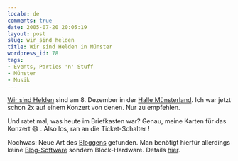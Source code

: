 ```yaml
---
locale: de
comments: true
date: 2005-07-20 20:05:19
layout: post
slug: wir_sind_helden
title: Wir sind Helden in Münster
wordpress_id: 78
tags:
- Events, Parties 'n' Stuff
- Münster
- Musik
---
```


[Wir sind Helden](http://wirsindhelden.com) sind am 8. Dezember in der 
[Halle Münsterland](http://www.halle-muensterland.de/). Ich war jetzt schon 2x auf
einem Konzert von denen. Nur zu empfehlen.

Und ratet mal, was heute im Briefkasten war? Genau, meine Karten für das
Konzert :smile: . Also los, ran an die Ticket-Schalter !

Nochwas: Neue Art des [Bloggens](http://de.wikipedia.org/wiki/Bloggen)
gefunden. Man benötigt hierfür allerdings keine
[Blog-Software](http://b2evolution.net) sondern Block-Hardware. Details
[hier](http://xn--prhl-6qa.de/thomas/2005/07/20/neue_art_des_bloggens).
